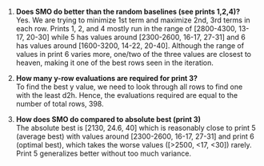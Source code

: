 1. **Does SMO do better than the random baselines (see prints 1,2,4)?**   
Yes. We are trying to minimize 1st term and maximize 2nd, 3rd terms in each row. Prints 1, 2, and 4 mostly run in the range of [2800-4300, 13-17, 20-30] while 5 has values around [2300-2600, 16-17, 27-31] and 6 has values around [1600-3200, 14-22, 20-40]. Although the range of values in print 6 varies more, one/two of the three values are closest to heaven, making it one of the best rows seen in the iteration.

2. **How many y-row evaluations are required for print 3?**   
To find the best y value, we need to look through all rows to find one with the least d2h. Hence, the evaluations required are equal to the number of total rows, 398.

3. **How does SMO do compared to absolute best (print 3)**    
The absolute best is [2130, 24.6, 40] which is reasonably close to print 5 (average best) with values around [2300-2600, 16-17, 27-31] and print 6 (optimal best), which takes the worse values ([>2500, <17, <30]) rarely. Print 5 generalizes better without too much variance.
